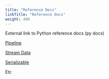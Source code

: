 ```yaml
---
title: "Reference Docs"
linkTitle: "Reference Docs"
weight: 400
---
```

External link to Python reference docs (py docs)

[Pipeline](https://darcyai.github.io/darcyai/pipeline/)

[Stream Data](https://darcyai.github.io/darcyai/streamdata/)

[Serializable](https://darcyai.github.io/darcyai/serializable/)

Etc
